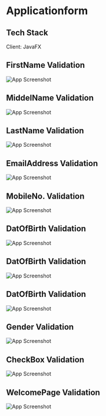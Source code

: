 # Applicationform
## Tech Stack

Client: JavaFX

## FirstName Validation
![App Screenshot](https://github.com/tirth-125/Applicationform/blob/main/First_name.png?raw=true)

## MiddelName Validation
![App Screenshot](https://github.com/tirth-125/Applicationform/blob/main/Middle_name.png?raw=true)

## LastName Validation
![App Screenshot](https://github.com/tirth-125/Applicationform/blob/main/Last_name.png?raw=true)

## EmailAddress Validation
![App Screenshot](https://github.com/tirth-125/Applicationform/blob/main/Email_Address.png?raw=true)

## MobileNo. Validation
![App Screenshot](https://github.com/tirth-125/Applicationform/blob/main/Mobile_Num.png?raw=true)

## DatOfBirth Validation
![App Screenshot](https://github.com/tirth-125/Applicationform/blob/main/Date.png?raw=true)

## DatOfBirth Validation
![App Screenshot](https://github.com/tirth-125/Applicationform/blob/main/Month.png?raw=true)

## DatOfBirth Validation
![App Screenshot](https://github.com/tirth-125/Applicationform/blob/main/Year%20(2).png?raw=true)

## Gender Validation
![App Screenshot](https://github.com/tirth-125/Applicationform/blob/main/Gender.png?raw=true)

## CheckBox Validation
![App Screenshot](https://github.com/tirth-125/Applicationform/blob/main/Checkbox.png?raw=true)

## WelcomePage Validation
![App Screenshot](https://github.com/tirth-125/Applicationform/blob/main/Welcome_page.png?raw=true)



